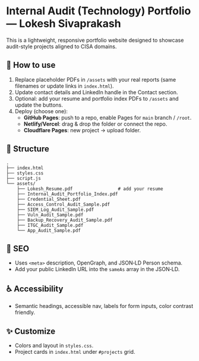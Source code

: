# Internal Audit (Technology) Portfolio — Lokesh Sivaprakash

This is a lightweight, responsive portfolio website designed to showcase audit-style projects aligned to CISA domains.

## 🔧 How to use
1. Replace placeholder PDFs in `/assets` with your real reports (same filenames or update links in `index.html`).
2. Update contact details and LinkedIn handle in the Contact section.
3. Optional: add your resume and portfolio index PDFs to `/assets` and update the buttons.
4. Deploy (choose one):
   - **GitHub Pages**: push to a repo, enable Pages for `main` branch / `/root`.
   - **Netlify/Vercel**: drag & drop the folder or connect the repo.
   - **Cloudflare Pages**: new project → upload folder.

## 🧩 Structure
```
.
├── index.html
├── styles.css
├── script.js
└── assets/
    ├── Lokesh_Resume.pdf                 # add your resume
    ├── Internal_Audit_Portfolio_Index.pdf
    ├── Credential_Sheet.pdf
    ├── Access_Control_Audit_Sample.pdf
    ├── SIEM_Log_Audit_Sample.pdf
    ├── Vuln_Audit_Sample.pdf
    ├── Backup_Recovery_Audit_Sample.pdf
    ├── ITGC_Audit_Sample.pdf
    └── App_Audit_Sample.pdf
```

## 📣 SEO
- Uses `<meta>` description, OpenGraph, and JSON‑LD Person schema.
- Add your public LinkedIn URL into the `sameAs` array in the JSON‑LD.

## ♿ Accessibility
- Semantic headings, accessible nav, labels for form inputs, color contrast friendly.

## ✨ Customize
- Colors and layout in `styles.css`.
- Project cards in `index.html` under `#projects` grid.
